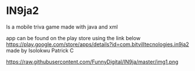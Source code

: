 # IN9ja2
Is a mobile triva game 
made with java and xml 

app can be found on the play store using the link below
https://play.google.com/store/apps/details?id=com.bitvilltecnologies.in9ja2
made by Isolokwu Patrick C 
 
https://raw.githubusercontent.com/FunnyDigital/IN9ja/master/img1.png
